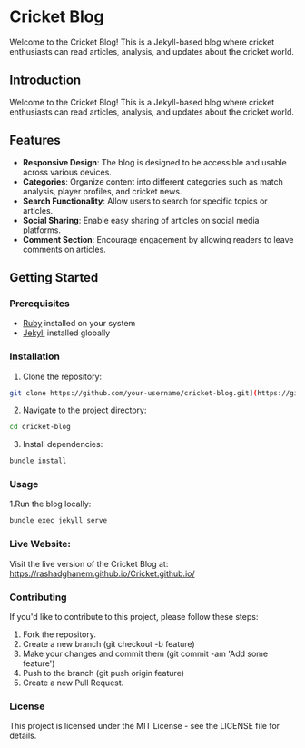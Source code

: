 # Cricket Blog

Welcome to the Cricket Blog! This is a Jekyll-based blog where cricket enthusiasts can read articles, analysis, and updates about the cricket world.


## Introduction

Welcome to the Cricket Blog! This is a Jekyll-based blog where cricket enthusiasts can read articles, analysis, and updates about the cricket world.

## Features

- **Responsive Design**: The blog is designed to be accessible and usable across various devices.
- **Categories**: Organize content into different categories such as match analysis, player profiles, and cricket news.
- **Search Functionality**: Allow users to search for specific topics or articles.
- **Social Sharing**: Enable easy sharing of articles on social media platforms.
- **Comment Section**: Encourage engagement by allowing readers to leave comments on articles.

## Getting Started

### Prerequisites

- [Ruby](https://www.ruby-lang.org/en/documentation/installation/) installed on your system
- [Jekyll](https://jekyllrb.com/docs/installation/) installed globally

### Installation

1. Clone the repository:

```bash
git clone https://github.com/your-username/cricket-blog.git](https://github.com/Rashadghanem/Cricket.github.io.git
```
2. Navigate to the project directory:

```bash
cd cricket-blog
```
3. Install dependencies:

```bash
bundle install
```
### Usage

1.Run the blog locally:

```bash
bundle exec jekyll serve
```
### Live Website:
Visit the live version of the Cricket Blog at: https://rashadghanem.github.io/Cricket.github.io/

### Contributing
If you'd like to contribute to this project, please follow these steps:

1. Fork the repository.
2. Create a new branch (git checkout -b feature)
3. Make your changes and commit them (git commit -am 'Add some feature')
4. Push to the branch (git push origin feature)
5. Create a new Pull Request.

### License
This project is licensed under the MIT License - see the LICENSE file for details.






